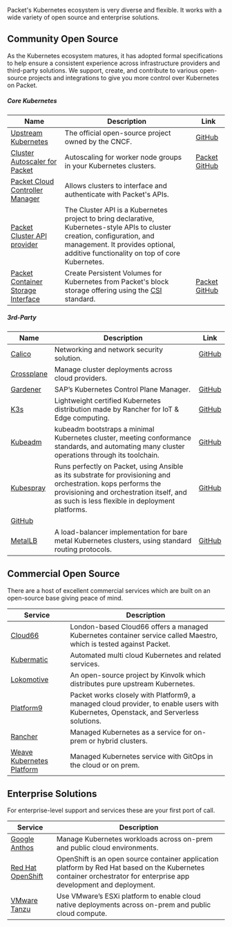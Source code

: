 <!-- <meta>
{
    "title":"Tooling",
    "slug":"tooling",
    "description":"Kubernetes Tooling",
    "author":"Alice Sowerby",
    "github":"alice-sowerby",
    "tag":["Integrations", "K8s"]
}
</meta> -->


Packet's Kubernetes ecosystem is very diverse and flexible. It works with a wide variety of open source and enterprise solutions.

Community Open Source
-----------

As the Kubernetes ecosystem matures, it has adopted formal specifications to
help ensure a consistent experience across infrastructure providers and third-party solutions. We support, create, and contribute to various open-source
projects and integrations to give you more control over Kubernetes on Packet.


##### Core Kubernetes


| **Name**                               | **Description**                                                                                                                                                                                                 | **Link**                                                                                                                                                                   |
|----------------------------------------|-----------------------------------------------------------------------------------------------------------------------------------------------------------------------------------------------------------------|----------------------------------------------------------------------------------------------------------------------------------------------------------------------------|
| [Upstream Kubernetes](https://kubernetes.io/)                | The official open-source project owned by the CNCF.                                                                                                                                                             | [GitHub](https://github.com/kubernetes/kubernetes)                                                                                                                |
| [Cluster Autoscaler for Packet](https://github.com/kubernetes/autoscaler)      | Autoscaling for worker node groups in your Kubernetes clusters.                                                                                                                                                 | [Packet GitHub](https://github.com/kubernetes/autoscaler/tree/master/cluster-autoscaler/cloudprovider/packet) |
| [Packet Cloud Controller Manager](https://github.com/packethost/packet-ccm)    | Allows clusters to interface and authenticate with Packet's APIs.                                                                                                                                               |                                         |
| [Packet Cluster API provider](https://github.com/kubernetes-sigs/cluster-api-provider-packet)        | The Cluster API is a Kubernetes project to bring declarative, Kubernetes-style APIs to cluster creation, configuration, and management. It provides optional, additive functionality on top of core Kubernetes. |                                                                                            |
| [Packet Container Storage Interface](https://github.com/kubernetes-csi) | Create Persistent Volumes for Kubernetes from Packet's block storage offering using the [CSI](https://kubernetes.io/blog/2019/01/15/container-storage-interface-ga/) standard.                                  | [Packet GitHub](https://github.com/packethost/csi-packet)    |


##### 3rd-Party 


| **Name**                            | **Description**                                                                                                                                                                                                                                                                  | **Link**                                                                                                                                 |
|-------------------------------------|----------------------------------------------------------------------------------------------------------------------------------------------------------------------------------------------------------------------------------------------------------------------------------|------------------------------------------------------------------------------------------------------------------------------------------|
| [Calico](https://docs.projectcalico.org/introduction/)                         | Networking and network security solution.                                                                                                                                                                                                                                        | [GitHub](https://github.com/projectcalico/calico)                        |
| [Crossplane](https://crossplane.io/)                      | Manage cluster deployments across cloud providers.                                                                                                                                                                                                                               |                                                                                                  |
| [Gardener](https://gardener.cloud/)                        | SAP’s Kubernetes Control Plane Manager.                                                                                                                                                                                                                                           | [GitHub](https://github.com/gardener/gardener)                                                 |
| [K3s](https://k3s.io/)                             | Lightweight certified Kubernetes distribution made by Rancher for IoT & Edge computing.                                                                                                                                                                                          | [GitHub](https://github.com/rancher/k3s)                                                               |
| [Kubeadm](https://kubernetes.io/docs/reference/setup-tools/kubeadm/kubeadm/)                         | kubeadm bootstraps a minimal Kubernetes cluster, meeting conformance standards, and automating many cluster operations through its toolchain.                                                                                                                                    | [GitHub](https://github.com/kubernetes/kubeadm) |
| [Kubespray](https://kubespray.io/)                       | Runs perfectly on Packet, using Ansible as its substrate for provisioning and orchestration. kops performs the provisioning and orchestration itself, and as such is less flexible in deployment platforms.                                                                      | [GitHub](https://github.com/kubernetes-sigs/kubespray)                                      |
| [GitHub](https://github.com/kinvolk/lokomotive-kubernetes)              |
| [MetalLB](https://metallb.universe.tf/)                            | A load-balancer implementation for bare metal Kubernetes clusters, using standard routing protocols.                                                                                                            | [GitHub](https://github.com/metallb/metallb)                                                                       |

Commercial Open Source
---------

There are a host of excellent commercial services which are built on an
open-source base giving peace of mind.

| **Service**                                                                                  | **Description**                                                                                                                      |
|----------------------------------------------------------------------------------------------|--------------------------------------------------------------------------------------------------------------------------------------|
| [Cloud66](https://www.cloud66.com/)                                                          | London-based Cloud66 offers a managed Kubernetes container service called Maestro, which is tested against Packet.                   |
| [Kubermatic](https://www.kubermatic.com/company/about-us/)                                   | Automated multi cloud Kubernetes and related services.                                                                               |
| [Lokomotive](https://kinvolk.io/lokomotive-kubernetes/)                      | An open-source project by Kinvolk which distributes pure upstream Kubernetes.                                                                                                                                                                                                   
| [Platform9](https://platform9.com/)                                                          | Packet works closely with Platform9, a managed cloud provider, to enable users with Kubernetes, Openstack, and Serverless solutions. |
| [Rancher](https://rancher.com/)                                                              | Managed Kubernetes as a service for on-prem or hybrid clusters.                                                                      |
| [Weave Kubernetes Platform](https://www.weave.works/product/enterprise-kubernetes-platform/) | Managed Kubernetes service with GitOps in the cloud or on prem.                                                                      |

Enterprise Solutions
----------

For enterprise-level support and services these are your first port of call.

| **Service**                                       | **Description**                                                                                                                                                     |
|---------------------------------------------------|---------------------------------------------------------------------------------------------------------------------------------------------------------------------|
| [Google Anthos](https://cloud.google.com/anthos/) | Manage Kubernetes workloads across on-prem and public cloud environments.                                                                                           |
| [Red Hat OpenShift](https://www.openshift.com/)    | OpenShift is an open source container application platform by Red Hat based on the Kubernetes container orchestrator for enterprise app development and deployment. |
| [VMware Tanzu](https://tanzu.vmware.com/tanzu)  | Use VMware’s ESXi platform to enable cloud native deployments across on-prem and public cloud compute.                                                              |

